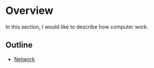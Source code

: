 # Overview
In this section, I would like to describe how computer work. 

## Outline
* [Network](/how-computer-works/network/README.md)